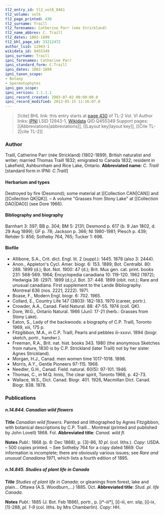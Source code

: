 ```yaml
---
tl2_entry_id: tl2_vol6_0461
tl2_volume: vol6
tl2_page_printed: 430
tl2_surname: Traill
tl2_forenames: Catherine Parr (née Strickland)
tl2_name_abbrev: C. Traill
tl2_dates: 1802-1899
tl2_bhl_page_id: 33212472
author_lsid: 12943-1
wikidata_id: Q455349
ipni_surname: Traill
ipni_forenames: Catherine Parr
ipni_standard_form: C.Traill
ipni_dates: 1802-1899
ipni_taxon_scope: 
- Botany
- Spermatophytes
ipni_geo_scope: 
ipni_version: 1.1.1.1
ipni_record_created: 2003-07-02 00:00:00.0
ipni_record_modified: 2013-05-15 11:26:07.0
---
```


> [!cite] BHL link: this entry starts at [page 430](https://www.biodiversitylibrary.org/page/33212472) of TL-2 Vol. VI
> Author links: [IPNI](https://www.ipni.org/a/12943-1) LSID 12943-1, [Wikidata](https://www.wikidata.org/wiki/Q455349) QID Q455349
> Support pages: [[Abbreviations|abbreviations]], [[Layout key|layout key]], [[Cite TL-2|cite TL-2]]

### Author

Traill, Catherine Parr (née Strickland) (1802-1899), British naturalist and writer; married Thomas Traill 1832; emigrated to Canada 1832; resident in Lakefield, Ashburnham and Rice Lake, Ontario. 
**Abbreviated name**: *C. Traill* \[standard form in IPNI: *C.Traill*\]

#### Herbarium and types

Destroyed by fire (Desmond); some material at [[Collection CAN|CAN]] and [[Collection QK|QK]]. – A volume "Grasses from Stony Lake" at [[Collection DAO|DAO]] (see Dore 1966).

#### Bibliography and biography

Barnhart 3: 397; BB p. 304; BM 5: 2131; Desmond p. 617 (b. 9 Jan 1802, d. 29 Aug 1899); GF p. 78; Jackson p. 366; NI 1980-1981; Plesch p. 439; Rehder 5: 856; Sotheby 764, 765; Tucker 1: 696.

#### Biofile

- Allibone, S.A., Crit. dict. Engl. lit. 2 (suppl.): 1445. 1878 (also 3: 2444).
- Anon., Appleton's Cycl. Amer. biogr. 6: 153. 1889; Bot. Centralbl. 80: 288. 1899 (d.); Bot. Not. 1900: 47 (d.); Brit. Mus gen. cat. print. books 231: 568-569. 1964; Encyclopedia canadiana 10: 119-120. 1962 (1972); Hedwigia 38: (297). 1899 (d.);J. Bot. 37: 448. 1899 (obit. not.); Rare and unusual canadiana. First supplement to the Lande Bibliography. Montreal 636 (nos. 2221, 2222). 1971.
- Boase, F., Modern Engl. biogr. 6: 702. 1965.
- Collard, E., Country Life 147 (3803): 182-183. 1970 (career, portr.).
- Crowder, A.A., Canad. Field Natural. 88: 47-55. 1974 (coll. QK).
- Dore, W.G., Ontario Natural. 1966 (Jun): 17-21 (herb.: Grasses from Stony Lake).
- Eaton, S., Lady of the backwoods: a biography of C.P. Traill, Toronto 1969, xiii, 175 p.
- Fitzgibbon, M.A., *in* C.P. Traill, Pearls and pebbles iii-xxxvi. 1894 (biogr. sketch, portr., handwr.).
- Freeman, R.A., Brit. nat. hist. books 343. 1980 (the anonymous Sketches from nature, 1830 is by C.P. Strickland (later Traill) not by her sister Agnes Strickland).
- Morgan, H.J., Canad. men women time 1017-1018. 1898.
- Morris, A.Y., Gentle Pioneers 97-115. 1968.
- Needler, G.H., Canad. Field. natural. 60(5): 97-101. 1946.
- Thomas, C., *in* M.Q. Innis, The clear spirit, Toronto 1966, p. 42-73.
- Wallace, W.S., Dict. Canad. Biogr. 401. 1926, Macmillan Dict. Canad. Biogr. 838. 1978.

### Publications

##### n.14.844. Canadian wild flowers

**Title**
*Canadian wild flowers*. Painted and lithographed by Agnes Fitzgibbon, with botanical descriptions by C.P. Traill... Montreal (printed and published by John Lovell) 1868. Fol.
**Abbreviated title**: *Canad. wild fl.*

**Notes**
*Publ*.: 1868 (p. 8: Dec 1868), p. \[3\]-86, *10 pl*. (col. liths.). *Copy*: USDA. – 500 copies printed. – See Sotheby 764 for a copy dated 1869. Our information is incomplete; there are obviously various issues; see *Rare and unusual Canadiana* 1971, which lists a fourth edition of 1895.

##### n.14.845. Studies of plant life in Canada

**Title**
*Studies of plant life in Canada*; or gleanings from forest, lake and plain... Ottawa (A.S. Woodburn,...) 1885. Oct.
**Abbreviated title**: *Stud. pl. life Canada*.

**Notes**
*Publ*.: 1885 (J. Bot. Feb 1886), portr., p. \[i\*-iii\*\], \[i\]-iii, err. slip, \[i\]-ix, \[1\]-288, *pl. 1-9* (col. liths. by Mrs Chamberlin). *Copy*: HH.

